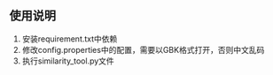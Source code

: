 ## 使用说明

1. 安装requirement.txt中依赖
2. 修改config.properties中的配置，需要以GBK格式打开，否则中文乱码
3. 执行similarity_tool.py文件